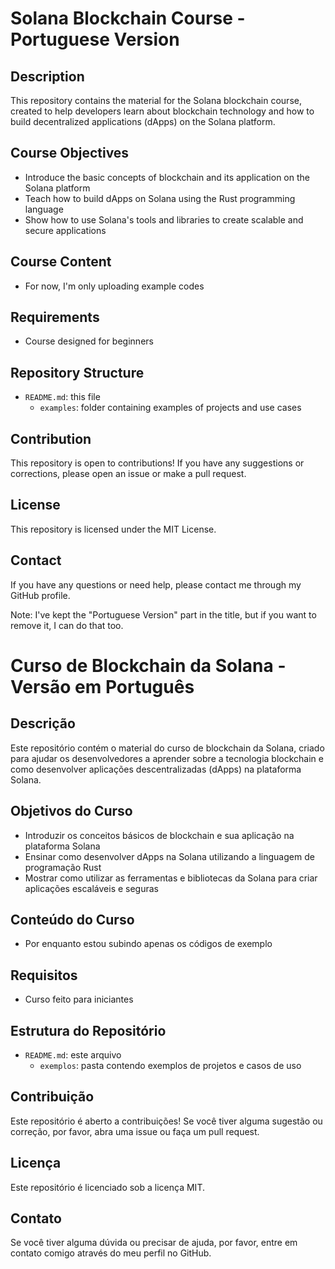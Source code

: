 
# Solana Blockchain Course - Portuguese Version

## Description

This repository contains the material for the Solana blockchain course, created to help developers learn about blockchain technology and how to build decentralized applications (dApps) on the Solana platform.

## Course Objectives

* Introduce the basic concepts of blockchain and its application on the Solana platform
* Teach how to build dApps on Solana using the Rust programming language
* Show how to use Solana's tools and libraries to create scalable and secure applications

## Course Content

* For now, I'm only uploading example codes

## Requirements

* Course designed for beginners

## Repository Structure

* `README.md`: this file
  * `examples`: folder containing examples of projects and use cases

## Contribution

This repository is open to contributions! If you have any suggestions or corrections, please open an issue or make a pull request.

## License

This repository is licensed under the MIT License.

## Contact

If you have any questions or need help, please contact me through my GitHub profile.

Note: I've kept the "Portuguese Version" part in the title, but if you want to remove it, I can do that too.


# Curso de Blockchain da Solana - Versão em Português

## Descrição

Este repositório contém o material do curso de blockchain da Solana, criado para ajudar os desenvolvedores a aprender sobre a tecnologia blockchain e como desenvolver aplicações descentralizadas (dApps) na plataforma Solana.

## Objetivos do Curso

* Introduzir os conceitos básicos de blockchain e sua aplicação na plataforma Solana
* Ensinar como desenvolver dApps na Solana utilizando a linguagem de programação Rust
* Mostrar como utilizar as ferramentas e bibliotecas da Solana para criar aplicações escaláveis e seguras

## Conteúdo do Curso

* Por enquanto estou subindo apenas os códigos de exemplo

## Requisitos

* Curso feito para iniciantes

## Estrutura do Repositório

* `README.md`: este arquivo
  * `exemplos`: pasta contendo exemplos de projetos e casos de uso

## Contribuição

Este repositório é aberto a contribuições! Se você tiver alguma sugestão ou correção, por favor, abra uma issue ou faça um pull request.

## Licença

Este repositório é licenciado sob a licença MIT.

## Contato

Se você tiver alguma dúvida ou precisar de ajuda, por favor, entre em contato comigo através do meu perfil no GitHub.